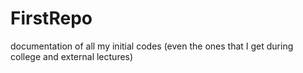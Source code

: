 # FirstRepo
documentation of all my initial codes (even the ones that I get during college and external lectures) 
